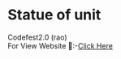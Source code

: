 # Statue of unit
Codefest2.0 (rao)    
For View Website 🔗:-[Click Here](https://harrshhpattell.github.io/Statue_Of_Unity-codefest2.0-/) 
